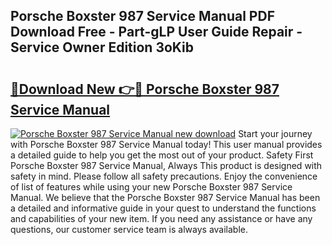 ## Porsche Boxster 987 Service Manual PDF Download Free - Part-gLP User Guide Repair - Service Owner Edition 3oKib

# <h2><a href="http://cf28574.oget.top/?id=Porsche+Boxster+987+Service+Manual">🔗Download New 👉🔴 Porsche Boxster 987 Service Manual</a></h2>

[![Porsche Boxster 987 Service Manual new download](https://i.imgur.com/5g1atiW.png)](http://cf28574.oget.top/?id=Porsche+Boxster+987+Service+Manual)
Start your journey with Porsche Boxster 987 Service Manual today! This user manual provides a detailed guide to help you get the most out of your product. Safety First Porsche Boxster 987 Service Manual, Always This product is designed with safety in mind. Please follow all safety precautions. Enjoy the convenience of list of features while using your new Porsche Boxster 987 Service Manual. We believe that the Porsche Boxster 987 Service Manual has been a detailed and informative guide in your quest to understand the functions and capabilities of your new item. If you need any assistance or have any questions, our customer service team is always available.
